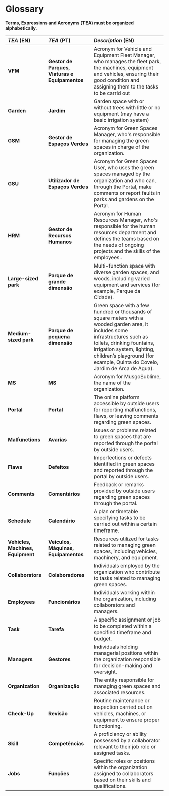 # Glossary

**Terms, Expressions and Acronyms (TEA) must be organized alphabetically.**

| **_TEA_** (EN)                    | **_TEA_** (PT)                                 | **_Description_** (EN)                                                                                                                                                                                                                                                    |                                       
|:----------------------------------|:-----------------------------------------------|:--------------------------------------------------------------------------------------------------------------------------------------------------------------------------------------------------------------------------------------------------------------------------|
| **VFM**                           | **Gestor de Parques, Viaturas e Equipamentos** | Acronym for Vehicle and Equipment Fleet Manager, who manages the fleet park, the machines, equipment and vehicles, ensuring their good condition and assigning them to the tasks to be carrid out                                                                         |
| **Garden**                        | **Jardim**                                     | Garden space with or without trees with little or no equipment (may have a basic irrigation system)                                                                                                                                                                       |
| **GSM**                           | **Gestor de Espaços Verdes**                   | Acronym for Green Spaces Manager, who's responsible for managing the green spaces in charge of the organization.                                                                                                                                                          |
| **GSU**                           | **Utilizador de Espaços Verdes**               | Acronym for Green Spaces User, who uses the green spaces managed by the  organization and who can, through the Portal, make comments or report faults in parks and gardens on the Portal.                                                                                 |
| **HRM**                           | **Gestor de Recursos Humanos**                 | Acronym for Human Resources Manager, who's responsible for the human resources department and defines the teams based on the needs of ongoing projects and the skills of the employees..                                                                                  |
| **Large-sized park**              | **Parque de grande dimensão**                  | Multi-function space with diverse garden spaces, and woods, including varied equipment and services (for example, Parque da Cidade).                                                                                                                                      |
| **Medium-sized park**             | **Parque de pequena dimensão**                 | Green space with a few hundred or thousands of square meters with a wooded garden area, it includes some infrastructures such as toilets, drinking fountains, irrigation system, lighting, children’s playground (for example, Quinta do Covelo, Jardim de Arca de Agua). | 
| **MS**                            | **MS**                                         | Acronym for MusgoSublime, the name of the organization.                                                                                                                                                                                                                   |
| **Portal**                        | **Portal**                                     | The online platform accessible by outside users for reporting malfunctions, flaws, or leaving comments regarding green spaces.                                                                                                                                            |
| **Malfunctions**                  | **Avarias**                                    | Issues or problems related to green spaces that are reported through the portal by outside users.                                                                                                                                                                         |
| **Flaws**                         | **Defeitos**                                   | Imperfections or defects identified in green spaces and reported through the portal by outside users.                                                                                                                                                                     |
| **Comments**                      | **Comentários**                                | Feedback or remarks provided by outside users regarding green spaces through the portal.                                                                                                                                                                                  |
| **Schedule**                      | **Calendário**                                 | A plan or timetable specifying tasks to be carried out within a certain timeframe.                                                                                                                                                                                        |
| **Vehicles, Machines, Equipment** | **Veículos, Máquinas, Equipamentos**           | Resources utilized for tasks related to managing green spaces, including vehicles, machinery, and equipment.                                                                                                                                                              |
| **Collaborators**                 | **Colaboradores**                              | Individuals employed by the organization who contribute to tasks related to managing green spaces.                                                                                                                                                                        |
| **Employees**                     | **Funcionários**                               | Individuals working within the organization, including collaborators and managers.                                                                                                                                                                                        |
| **Task**                          | **Tarefa**                                     | A specific assignment or job to be completed within a specified timeframe and budget.                                                                                                                                                                                     |
| **Managers**                      | **Gestores**                                   | Individuals holding managerial positions within the organization responsible for decision-making and oversight.                                                                                                                                                           |
| **Organization**                  | **Organização**                                | The entity responsible for managing green spaces and associated resources.                                                                                                                                                                                                |
| **Check-Up**                      | **Revisão**                                    | Routine maintenance or inspection carried out on vehicles, machines, or equipment to ensure proper functioning.                                                                                                                                                           |
| **Skill**                         | **Competências**                               | A proficiency or ability possessed by a collaborator relevant to their job role or assigned tasks.                                                                                                                                                                        |
| **Jobs**                          | **Funções**                                    | Specific roles or positions within the organization assigned to collaborators based on their skills and qualifications.                                                                                                                                                   |